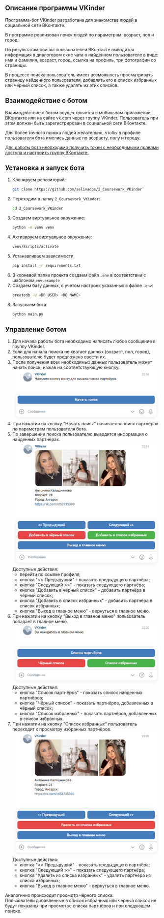 
## Описание программы VKinder
Программа-бот VKinder разработана для знакомства людей в социальной сети ВКонтакте.

В программе реализован поиск людей по параметрам: возраст, пол и город.

По результатам поиска пользователей ВКонтакте выводится информация в диалоговом окне чата о найденном пользователе в виде: имя и фамилия, возраст, город, ссылка на профиль, три фотографии со страницы.

В процессе поиска пользователь имеет возможность просматривать страницу найденного пользователя, добавлять его в список избранных или чёрный список, а также удалять из этих списков.

## Взаимодействие с ботом
Взаимодействие с ботом осуществляется в мобильном приложении ВКонтакте или на сайте vk.com через группу VKinder. Пользователь при этом должен быть зарегистрирован в социальной сети ВКонтакте.
 
Для более точного поиска людей желательно, чтобы в профиле пользователя бота имелись данные по возрасту, полу и городу.

[Для работы бота необходимо получить токен с необходимыми правами доступа и настроить группу ВКонтакте.](Documentation/get_and_set_values.MD)

## Установка и запуск бота
1. Клонируем репозиторий:
   ```bash
   git clone https://github.com/selivados/2_Coursework_VKinder`
   ```
2. Переходим в папку `2_Coursework_VKinder`:
   ```bash
   cd 2_Coursework_VKinder
   ```
3. Создаем виртуальное окружение:
   ```bash
   python -m venv venv
   ```
4. Активируем виртуальное окружение:
   ```bash
   venv/Scripts/activate
   ```
5. Устанавливаем зависимости:
   ```bash
   pip install -r requirements.txt
   ```
6. В корневой папке проекта создаем файл `.env` в соответствии с шаблоном `env.example`
7. Создаем базу данных, с учетом настроек указанных в файле `.env`:  
   ```bash
   createdb -U <DB_USER> <DB_NAME>
   ```
8. Запускаем бота:
   ```bash
   python main.py
   ```

## Управление ботом
1. Для начала работы бота необходимо написать любое сообщение в группу VKinder.
2. Если для начала поиска не хватает данных (возраст, пол, город), пользователю будет предложено ввести их.
3. После получения всех необходимых данных пользователь может начать поиск, нажав на соответствующую кнопку.  
![](Documentation/photo/bot_search.png)
4. При нажатии на кнопку "Начать поиск" начинается поиск партнёров по параметрам пользователя бота.
5. По завершении поиска пользователю выводится информация о найденных партнёрах.  
![](Documentation/photo/bot_partners.png)  
Доступные действия:
    - перейти по ссылке профиля;
    - кнопка "<< Предыдущий" - показать предыдущего партнёра;
    - кнопка "Следующий >>" - показать следующего партнёра;
    - кнопка "Добавить в чёрный список" - добавить партнёра в чёрный список;
    - кнопка "Добавить в список избранных" - добавить партнёра в список избранных;
    - кнопка "Выход в главное меню" - вернуться в главное меню.
6. При нажатии на кнопку "Выход в главное меню" пользователь попадает в главное меню.  
![](Documentation/photo/bot_main.png)  
Доступные действия:
    - кнопка "Список партнёров" - показать список найденных партнёров;
    - кнопка "Чёрный список" - показать партнёров, добавленных в чёрный список;
    - кнопка "Список избранных" - показать партнёров, добавленных в список избранных.
7. При нажатии на кнопку "Список избранных" пользователь переходит к просмотру избранных партнёров.  
![](Documentation/photo/bot_favorites.png)  
Доступные действия:
    - кнопка "<< Предыдущий" - показать предыдущего партнёра;
    - кнопка "Следующий >>" - показать следующего партнёра;
    - кнопка "Удалить из списка избранных" - удалить партнёра из списка избранных;
    - кнопка "Выход в главное меню" - вернуться в главное меню.

Аналогично происходит просмотр чёрного списка.  
Пользователи добавленные в список избранных или чёрный список не будут показаны при просмотре списка партнёров и при следующем поиске.  
